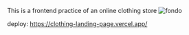 This is a frontend practice of an online clothing store
![fondo](https://user-images.githubusercontent.com/91487119/221388835-4a63d67d-a90f-4350-96c5-40b6fbc4add2.png)


deploy: https://clothing-landing-page.vercel.app/
